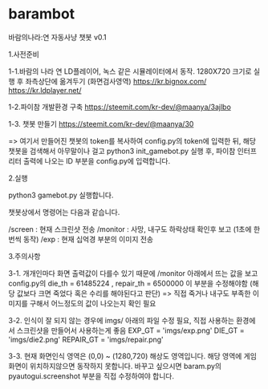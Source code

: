 # barambot
바람의나라:연 자동사냥 챗봇 v0.1

1.사전준비

  1-1.바람의 나라 연 LD플레이어, 녹스 같은 시뮬레이터에서 동작.
  1280X720 크기로 실행 후 좌측상단에 옮겨두기 (화면검사영역)
  https://kr.bignox.com/
  https://kr.ldplayer.net/
  
  1-2.파이참 개발환경 구축
  https://steemit.com/kr-dev/@maanya/3ajlbo

  1-3. 챗봇 만들기
  https://steemit.com/kr-dev/@maanya/30

  => 여기서 만들어진 챗봇의 token를 복사하여 config.py의 token에 입력한 뒤, 해당 챗봇을 검색해서 아무말이나 걸고
  python3 init_gamebot.py 실행 후, 파이참 인터프리터 출력에 나오는 ID 부분을 config.py에 입력합니다.

2.실행

  python3 gamebot.py 실행합니다.
  
  챗봇상에서 명령어는 다음과 같습니다.
  
  /screen : 현재 스크린샷 전송
  /monitor : 사망, 내구도 하락상태 확인후 보고 (1초에 한번씩 동작)
  /exp : 현재 십억경 부분의 이미지 전송 
  
3.주의사항

 3-1. 개개인마다 화면 출력값이 다를수 있기 때문에 /monitor 아래에서 뜨는 값을 보고 config.py의 
  die_th =  61485224 , repair_th = 6500000 이 부분을 수정해야함 (해당 값보다 크면 죽었다 혹은 수리를 해야된다고 판단)
  => 직접 죽거나 내구도 부족한 이미지를 구해서 어느정도의 값이 나오는지 확인 필요

 3-2. 인식이 잘 되지 않는 경우에 imgs/ 아래의 파일 수정 필요, 직접 사용하는 환경에서 스크린샷을 만들어서 사용하는게 좋음
  EXP_GT = 'imgs/exp.png'
  DIE_GT = 'imgs/die2.png'
  REPAIR_GT = 'imgs/repair.png'
  
 3-3. 현재 화면인식 영역은 (0,0) ~ (1280,720) 해상도 영역입니다. 해당 영역에 게임화면이 위치하지않으면 동작하지 못합니다.
  바꾸고 싶으시면 baram.py의  pyautogui.screenshot 부분을 직접 수정하여야 합니다.
 


